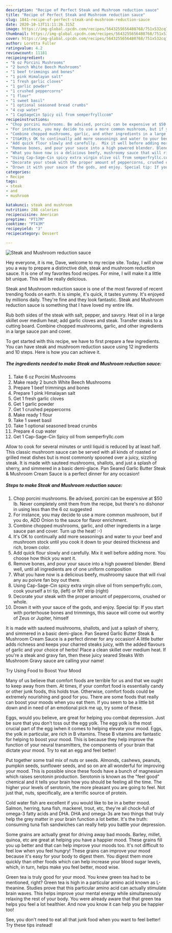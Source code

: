 ```yaml
---
description: "Recipe of Perfect Steak and Mushroom reduction sauce"
title: "Recipe of Perfect Steak and Mushroom reduction sauce"
slug: 1841-recipe-of-perfect-steak-and-mushroom-reduction-sauce
date: 2020-10-13T11:11:26.315Z
image: https://img-global.cpcdn.com/recipes/5643255656480768/751x532cq70/steak-and-mushroom-reduction-sauce-recipe-main-photo.jpg
thumbnail: https://img-global.cpcdn.com/recipes/5643255656480768/751x532cq70/steak-and-mushroom-reduction-sauce-recipe-main-photo.jpg
cover: https://img-global.cpcdn.com/recipes/5643255656480768/751x532cq70/steak-and-mushroom-reduction-sauce-recipe-main-photo.jpg
author: Loretta Fuller
ratingvalue: 4.2
reviewcount: 11181
recipeingredient:
- "6 oz Porcini Mushrooms"
- "2 bunch White Beech Mushrooms"
- "1 beef trimmings and bones"
- "1 pink Himalayan salt"
- "1 fresh garlic cloves"
- "1 garlic powder"
- "1 crushed peppercorns"
- "1 flour"
- "1 sweet basil"
- "1 optional seasoned bread crumbs"
- "4 cup water"
- "1 CapSageCin Spicy oil from semperfryllccom"
recipeinstructions:
- "Chop porcini mushrooms. Be advised, porcini can be expensive at $50 lb. Never completely omit them from the recipe, but there&#39;s no dishonor in using less than the 6 oz suggested"
- "For instance, you may decide to use a more common mushroom, but if you do, ADD Onion to the sauce for flavor enrichment."
- "Combine chopped mushrooms, garlic, and other ingredients in a large sauce pan and cover. Turn up the heat!  :-)"
- "It&#39;s OK to continually add more seasonings and water to your beef and mushroom stock until you cook it down to your desired thickness and rich, brown color."
- "Add quick flour slowly and carefully.  Mix it well before adding more. You choose how thick you want it."
- "Remove bones, and pour your sauce into a high powered blender. Blend well, until all ingredients are of one uniform composition"
- "What you have now is a delicious beefy, mushroomy sauce that will rival any au poivre fan boy out there."
- "Using Cap-Sage-Cin spicy extra virgin olive oil from semperfryllc.com, cook yourself a tri tip, (left) or NY strip (right)"
- "Decorate your steak with the proper amount of peppercorns, crushed or whole."
- "Drown it with your sauce of the gods, and enjoy. Special tip: If you start with porterhouse bones and trimmings, this sauce will come out worthy of Zeus or Jupiter, himself"
categories:
- Recipe
tags:
- steak
- and
- mushroom

katakunci: steak and mushroom 
nutrition: 288 calories
recipecuisine: American
preptime: "PT17M"
cooktime: "PT43M"
recipeyield: "3"
recipecategory: Dessert

---
```



![Steak and Mushroom reduction sauce](https://img-global.cpcdn.com/recipes/5643255656480768/751x532cq70/steak-and-mushroom-reduction-sauce-recipe-main-photo.jpg)

Hey everyone, it is me, Dave, welcome to my recipe site. Today, I will show you a way to prepare a distinctive dish, steak and mushroom reduction sauce. It is one of my favorites food recipes. For mine, I will make it a little bit unique. This will be really delicious.

Steak and Mushroom reduction sauce is one of the most favored of recent trending foods on earth. It is simple, it's quick, it tastes yummy. It's enjoyed by millions daily. They're fine and they look fantastic. Steak and Mushroom reduction sauce is something that I have loved my entire life.

Rub both sides of the steak with salt, pepper, and savory. Heat oil in a large skillet over medium heat; add garlic cloves and steak. Transfer steaks to a cutting board. Combine chopped mushrooms, garlic, and other ingredients in a large sauce pan and cover.


To get started with this recipe, we have to first prepare a few ingredients. You can have steak and mushroom reduction sauce using 12 ingredients and 10 steps. Here is how you can achieve it.

<!--inarticleads1-->

##### The ingredients needed to make Steak and Mushroom reduction sauce:

1. Take 6 oz Porcini Mushrooms
1. Make ready 2 bunch White Beech Mushrooms
1. Prepare 1 beef trimmings and bones
1. Prepare 1 pink Himalayan salt
1. Get 1 fresh garlic cloves
1. Get 1 garlic powder
1. Get 1 crushed peppercorns
1. Make ready 1 flour
1. Take 1 sweet basil
1. Take 1 optional seasoned bread crumbs
1. Prepare 4 cup water
1. Get 1 Cap-Sage-Cin Spicy oil from semperfryllc.com


Allow to cook for several minutes or until liquid is reduced by at least half. This classic mushroom sauce can be served with all kinds of roasted or grilled meat dishes but is most commonly spooned over a juicy, sizzling steak. It is made with sauteed mushrooms, shallots, and just a splash of sherry, and simmered in a basic demi-glace. Pan Seared Garlic Butter Steak &amp; Mushroom Cream Sauce is a perfect dinner for any occasion! 

<!--inarticleads2-->

##### Steps to make Steak and Mushroom reduction sauce:

1. Chop porcini mushrooms. Be advised, porcini can be expensive at $50 lb. Never completely omit them from the recipe, but there&#39;s no dishonor in using less than the 6 oz suggested
1. For instance, you may decide to use a more common mushroom, but if you do, ADD Onion to the sauce for flavor enrichment.
1. Combine chopped mushrooms, garlic, and other ingredients in a large sauce pan and cover. Turn up the heat!  :-)
1. It&#39;s OK to continually add more seasonings and water to your beef and mushroom stock until you cook it down to your desired thickness and rich, brown color.
1. Add quick flour slowly and carefully.  Mix it well before adding more. You choose how thick you want it.
1. Remove bones, and pour your sauce into a high powered blender. Blend well, until all ingredients are of one uniform composition
1. What you have now is a delicious beefy, mushroomy sauce that will rival any au poivre fan boy out there.
1. Using Cap-Sage-Cin spicy extra virgin olive oil from semperfryllc.com, cook yourself a tri tip, (left) or NY strip (right)
1. Decorate your steak with the proper amount of peppercorns, crushed or whole.
1. Drown it with your sauce of the gods, and enjoy. Special tip: If you start with porterhouse bones and trimmings, this sauce will come out worthy of Zeus or Jupiter, himself


It is made with sauteed mushrooms, shallots, and just a splash of sherry, and simmered in a basic demi-glace. Pan Seared Garlic Butter Steak &amp; Mushroom Cream Sauce is a perfect dinner for any occasion! A little butter adds richness and keeps your charred steaks juicy, with the added flavours of garlic and your choice of herbs! Place a clean skillet over medium heat. If you&#39;re a steak and gravy fan, then these juicy seared Steaks With Mushroom Gravy sauce are calling your name! 

Try Using Food to Boost Your Mood


Many of us believe that comfort foods are terrible for us and that we ought to keep away from them. At times, if your comfort food is essentially candy or other junk foods, this holds true. Otherwise, comfort foods could be extremely nourishing and good for you. There are some foods that really can boost your moods when you eat them. If you seem to be a little bit down and in need of an emotional pick me up, try some of these.

Eggs, would you believe, are great for helping you combat depression. Just be sure that you don't toss out the egg yolk. The egg yolk is the most crucial part of the egg iwhen it comes to helping elevate your mood. Eggs, the yolk in particular, are rich in B vitamins. These B vitamins are fantastic for helping to boost your mood. This is because they help improve the function of your neural transmitters, the components of your brain that dictate your mood. Try to eat an egg and feel better!

Put together some trail mix of nuts or seeds. Almonds, cashews, peanuts, pumpkin seeds, sunflower seeds, and so on are all wonderful for improving your mood. This is possible since these foods have a bunch of magnesium which raises serotonin production. Serotonin is known as the "feel good" chemical and it tells your brain how you should be feeling all the time. The higher your levels of serotonin, the more pleasant you are going to feel. Not just that, nuts, specifically, are a terrific source of protein.

Cold water fish are excellent if you would like to be in a better mood. Salmon, herring, tuna fish, mackerel, trout, etc, they're all chock-full of omega-3 fatty acids and DHA. DHA and omega-3s are two things that truly help the grey matter in your brain function a lot better. It's the truth: consuming tuna fish sandwiches can really help you battle your depression. 

Some grains are actually great for driving away bad moods. Barley, millet, quinoa, etc are great at helping you have a happier mood. These grains fill you up better and that can help improve your moods too. It's not difficult to feel low when you feel hungry! These grains can improve your mood because it's easy for your body to digest them. You digest them more quickly than other foods which can help increase your blood sugar levels, which, in turn, helps make you feel better, mood wise.

Green tea is truly good for your mood. You knew green tea had to be mentioned, right? Green tea is high in a particular amino acid known as L-theanine. Studies prove that this particular amino acid can actually stimulate brain waves. This helps improve your mental energy while simultaneously relaxing the rest of your body. You were already aware that that green tea helps you feel a lot healthier. And now you know it can help you be happier too!

See, you don't need to eat all that junk food when you want to feel better! Try  these tips  instead!

